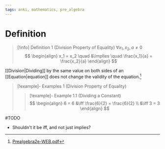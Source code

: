 ```yaml
---
tags: anki, mathematics, pre_algebra
---
```


# Definition

> [!info] Definition 1 (Division Property of Equality)
> $\forall x_1, x_2, a \neq 0$
> $$
> \begin{align}
> x_1 = x_2 \quad &\implies \quad \frac{x_1}{a} = \frac{x_2}{a}
> \end{align}
> $$

[[Division|Dividing]] by the same value on both sides of an [[Equation|equation]] does not change the validity of the equation.[^1]

> [!example]- Examples 1 (Division Property of Equality)
> > [!example]- Example 1.1 (Dividing a Constant)
> > $$
> > \begin{align}
> > 6 = 6 &\iff \frac{6}{2} = \frac{6}{2} \\
> > &\iff 3 = 3
> > \end{align}
> > $$

#TODO

- Shouldn't it be iff, and not just implies?

[^1]: [Prealgebra2e-WEB.pdf](zotero://open-pdf/library/items/W4QW2QZI?page=263)